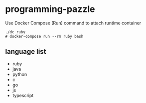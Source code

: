 # programming-pazzle

Use Docker Compose (Run) command to attach runtime container

```shell
./dc ruby
# docker-compose run --rm ruby bash
```

## language list

- ruby
- java
- python
- c
- go
- js
- typescript
